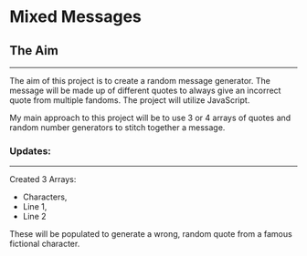 # **Mixed Messages**

## **The Aim**
----------
The aim of this project is to create a random message generator.
The message will be made up of different quotes to always give an incorrect quote from multiple fandoms.
The project will utilize JavaScript.

My main approach to this project will be to use 3 or 4 arrays of quotes and random number generators to stitch together a message.

### **Updates:**
----------------
Created 3 Arrays:
* Characters,
* Line 1,
* Line 2

These will be populated to generate a wrong, random quote from a famous fictional character.